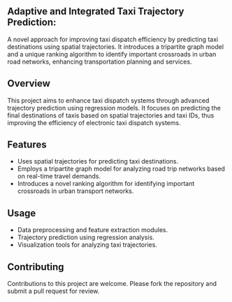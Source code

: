 ## Adaptive and Integrated Taxi Trajectory Prediction:
A novel approach for improving taxi dispatch efficiency by predicting taxi destinations using spatial trajectories. It introduces a tripartite graph model and a unique ranking algorithm to identify important crossroads in urban road networks, enhancing transportation planning and services.

## Overview
This project aims to enhance taxi dispatch systems through advanced trajectory prediction using regression models. It focuses on predicting the final destinations of taxis based on spatial trajectories and taxi IDs, thus improving the efficiency of electronic taxi dispatch systems.

## Features
- Uses spatial trajectories for predicting taxi destinations.
- Employs a tripartite graph model for analyzing road trip networks based on real-time travel demands.
- Introduces a novel ranking algorithm for identifying important crossroads in urban transport networks.

## Usage
- Data preprocessing and feature extraction modules.
- Trajectory prediction using regression analysis.
- Visualization tools for analyzing taxi trajectories.

## Contributing
Contributions to this project are welcome. Please fork the repository and submit a pull request for review.
